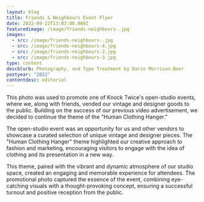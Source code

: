 ```yaml
---
layout: blog
title: Friends & Neighbours Event Flyer
date: 2022-09-22T13:03:00.000Z
featuredimage: /image/friends-neighbours-.jpg
images:
  - src: /image/friends-neighbours-.jpg
  - src: /image/friends-neighbours-4.jpg
  - src: /image/friends-neighbours-2.jpg
  - src: /image/friends-neighbours-3.jpg
type: content
descblurb: Photography, and Type Treatment by Darin Morrison-Beer
postyear: "2022"
contentdesc: editorial
---
```

This photo was used to promote one of Knock Twice's open-studio events, where we, along with friends, vended our vintage and designer goods to the public. Building on the success of our previous video advertisement, we decided to continue the theme of the "Human Clothing Hanger."

The open-studio event was an opportunity for us and other vendors to showcase a curated selection of unique vintage and designer pieces. The "Human Clothing Hanger" theme highlighted our creative approach to fashion and marketing, encouraging visitors to engage with the idea of clothing and its presentation in a new way.

This theme, paired with the vibrant and dynamic atmosphere of our studio space, created an engaging and memorable experience for attendees. The promotional photo captured the essence of the event, combining eye-catching visuals with a thought-provoking concept, ensuring a successful turnout and positive reception from the public.
